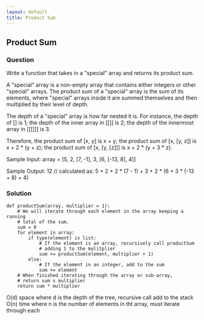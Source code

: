 ```yaml
---
layout: default
title: Product Sum
---
```


## Product Sum

### Question
Write a function that takes in a "special" array and returns its product sum.

A "special" array is a non-empty array that contains either integers or other "special" arrays. The product sum of a "special" array is the sum of its elements, where "special" arrays inside it are summed themselves and then multiplied by their level of depth.

The depth of a "special" array is how far nested it is. For instance, the depth of [] is 1; the depth of the inner array in [[]] is 2; the depth of the innermost array in [[[]]] is 3.

Therefore, the product sum of [x, y] is x + y; the product sum of [x, [y, z]] is x + 2 * (y + z); the product sum of [x, [y, [z]]] is x + 2 * (y + 3 * z).

Sample Input:
array = [5, 2, [7, -1], 3, [6, [-13, 8], 4]]

Sample Output:
12  // calculated as: 5 + 2 + 2 * (7 - 1) + 3 + 2 * (6 + 3 * (-13 + 8) + 4)

### Solution
```
def productSum(array, multiplier = 1):
    # We will iterate through each element in the array keeping a running
    # total of the sum.  
    sum = 0
    for element in array:
        if type(element) is list:
            # If the element is an array, recursively call productSum
            # adding 1 to the mulitplier
            sum += productSum(element, multiplier + 1)
        else:
            # If the element in an integer, add to the sum
            sum += element
    # When finished iterating through the array or sub-array, 
    # return sum x multiplier
    return sum * multiplier
```
O(d) space where d is the depth of the tree, recursive call add to the stack\
O(n) time where n is the number of elements in tht array, must iterate through each

